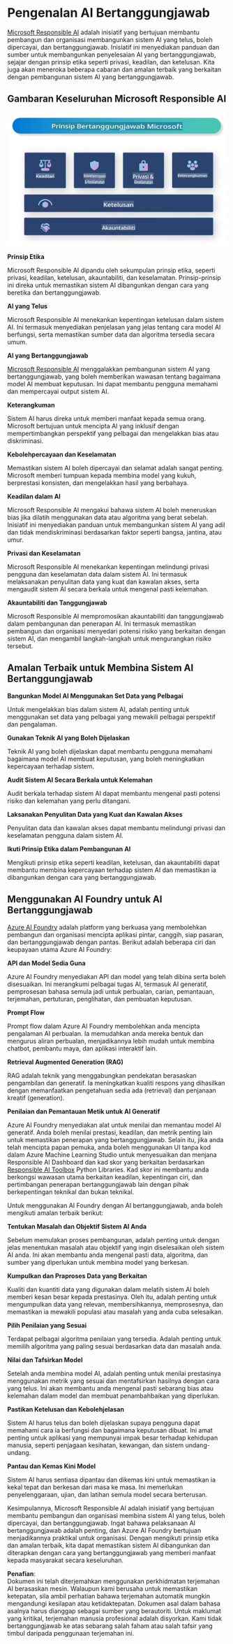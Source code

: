 # **Pengenalan AI Bertanggungjawab**

[Microsoft Responsible AI](https://www.microsoft.com/ai/responsible-ai?WT.mc_id=aiml-138114-kinfeylo) adalah inisiatif yang bertujuan membantu pembangun dan organisasi membangunkan sistem AI yang telus, boleh dipercayai, dan bertanggungjawab. Inisiatif ini menyediakan panduan dan sumber untuk membangunkan penyelesaian AI yang bertanggungjawab, sejajar dengan prinsip etika seperti privasi, keadilan, dan ketelusan. Kita juga akan meneroka beberapa cabaran dan amalan terbaik yang berkaitan dengan pembangunan sistem AI yang bertanggungjawab.

## Gambaran Keseluruhan Microsoft Responsible AI 

![RAIPrinciples](../../../../../translated_images/RAIPrinciples.e40f2a169a854832e885ce2659f3a913cfb393fa59b595ed57cfae9119694eb7.ms.png)

**Prinsip Etika** 

Microsoft Responsible AI dipandu oleh sekumpulan prinsip etika, seperti privasi, keadilan, ketelusan, akauntabiliti, dan keselamatan. Prinsip-prinsip ini direka untuk memastikan sistem AI dibangunkan dengan cara yang beretika dan bertanggungjawab.

**AI yang Telus**

Microsoft Responsible AI menekankan kepentingan ketelusan dalam sistem AI. Ini termasuk menyediakan penjelasan yang jelas tentang cara model AI berfungsi, serta memastikan sumber data dan algoritma tersedia secara umum.

**AI yang Bertanggungjawab** 

[Microsoft Responsible AI](https://www.microsoft.com/ai/responsible-ai?WT.mc_id=aiml-138114-kinfeylo) menggalakkan pembangunan sistem AI yang bertanggungjawab, yang boleh memberikan wawasan tentang bagaimana model AI membuat keputusan. Ini dapat membantu pengguna memahami dan mempercayai output sistem AI.

**Keterangkuman** 

Sistem AI harus direka untuk memberi manfaat kepada semua orang. Microsoft bertujuan untuk mencipta AI yang inklusif dengan mempertimbangkan perspektif yang pelbagai dan mengelakkan bias atau diskriminasi.

**Kebolehpercayaan dan Keselamatan**

Memastikan sistem AI boleh dipercayai dan selamat adalah sangat penting. Microsoft memberi tumpuan kepada membina model yang kukuh, berprestasi konsisten, dan mengelakkan hasil yang berbahaya.

**Keadilan dalam AI** 

Microsoft Responsible AI mengakui bahawa sistem AI boleh meneruskan bias jika dilatih menggunakan data atau algoritma yang berat sebelah. Inisiatif ini menyediakan panduan untuk membangunkan sistem AI yang adil dan tidak mendiskriminasi berdasarkan faktor seperti bangsa, jantina, atau umur.

**Privasi dan Keselamatan** 

Microsoft Responsible AI menekankan kepentingan melindungi privasi pengguna dan keselamatan data dalam sistem AI. Ini termasuk melaksanakan penyulitan data yang kuat dan kawalan akses, serta mengaudit sistem AI secara berkala untuk mengenal pasti kelemahan.

**Akauntabiliti dan Tanggungjawab** 

Microsoft Responsible AI mempromosikan akauntabiliti dan tanggungjawab dalam pembangunan dan penerapan AI. Ini termasuk memastikan pembangun dan organisasi menyedari potensi risiko yang berkaitan dengan sistem AI, dan mengambil langkah-langkah untuk mengurangkan risiko tersebut.

## Amalan Terbaik untuk Membina Sistem AI Bertanggungjawab

**Bangunkan Model AI Menggunakan Set Data yang Pelbagai** 

Untuk mengelakkan bias dalam sistem AI, adalah penting untuk menggunakan set data yang pelbagai yang mewakili pelbagai perspektif dan pengalaman.

**Gunakan Teknik AI yang Boleh Dijelaskan** 

Teknik AI yang boleh dijelaskan dapat membantu pengguna memahami bagaimana model AI membuat keputusan, yang boleh meningkatkan kepercayaan terhadap sistem.

**Audit Sistem AI Secara Berkala untuk Kelemahan** 

Audit berkala terhadap sistem AI dapat membantu mengenal pasti potensi risiko dan kelemahan yang perlu ditangani.

**Laksanakan Penyulitan Data yang Kuat dan Kawalan Akses** 

Penyulitan data dan kawalan akses dapat membantu melindungi privasi dan keselamatan pengguna dalam sistem AI.

**Ikuti Prinsip Etika dalam Pembangunan AI** 

Mengikuti prinsip etika seperti keadilan, ketelusan, dan akauntabiliti dapat membantu membina kepercayaan terhadap sistem AI dan memastikan ia dibangunkan dengan cara yang bertanggungjawab.

## Menggunakan AI Foundry untuk AI Bertanggungjawab 

[Azure AI Foundry](https://ai.azure.com?WT.mc_id=aiml-138114-kinfeylo) adalah platform yang berkuasa yang membolehkan pembangun dan organisasi mencipta aplikasi pintar, canggih, siap pasaran, dan bertanggungjawab dengan pantas. Berikut adalah beberapa ciri dan keupayaan utama Azure AI Foundry:

**API dan Model Sedia Guna** 

Azure AI Foundry menyediakan API dan model yang telah dibina serta boleh disesuaikan. Ini merangkumi pelbagai tugas AI, termasuk AI generatif, pemprosesan bahasa semula jadi untuk perbualan, carian, pemantauan, terjemahan, pertuturan, penglihatan, dan pembuatan keputusan.

**Prompt Flow** 

Prompt flow dalam Azure AI Foundry membolehkan anda mencipta pengalaman AI perbualan. Ia memudahkan anda mereka bentuk dan mengurus aliran perbualan, menjadikannya lebih mudah untuk membina chatbot, pembantu maya, dan aplikasi interaktif lain.

**Retrieval Augmented Generation (RAG)** 

RAG adalah teknik yang menggabungkan pendekatan berasaskan pengambilan dan generatif. Ia meningkatkan kualiti respons yang dihasilkan dengan memanfaatkan pengetahuan sedia ada (retrieval) dan penjanaan kreatif (generation).

**Penilaian dan Pemantauan Metik untuk AI Generatif** 

Azure AI Foundry menyediakan alat untuk menilai dan memantau model AI generatif. Anda boleh menilai prestasi, keadilan, dan metrik penting lain untuk memastikan penerapan yang bertanggungjawab. Selain itu, jika anda telah mencipta papan pemuka, anda boleh menggunakan UI tanpa kod dalam Azure Machine Learning Studio untuk menyesuaikan dan menjana Responsible AI Dashboard dan kad skor yang berkaitan berdasarkan [Responsible AI Toolbox](https://responsibleaitoolbox.ai/?WT.mc_id=aiml-138114-kinfeylo) Python Libraries. Kad skor ini membantu anda berkongsi wawasan utama berkaitan keadilan, kepentingan ciri, dan pertimbangan penerapan bertanggungjawab lain dengan pihak berkepentingan teknikal dan bukan teknikal.

Untuk menggunakan AI Foundry dengan AI bertanggungjawab, anda boleh mengikuti amalan terbaik berikut:

**Tentukan Masalah dan Objektif Sistem AI Anda**

Sebelum memulakan proses pembangunan, adalah penting untuk dengan jelas menentukan masalah atau objektif yang ingin diselesaikan oleh sistem AI anda. Ini akan membantu anda mengenal pasti data, algoritma, dan sumber yang diperlukan untuk membina model yang berkesan.

**Kumpulkan dan Praproses Data yang Berkaitan** 

Kualiti dan kuantiti data yang digunakan dalam melatih sistem AI boleh memberi kesan besar kepada prestasinya. Oleh itu, adalah penting untuk mengumpulkan data yang relevan, membersihkannya, memprosesnya, dan memastikan ia mewakili populasi atau masalah yang anda cuba selesaikan.

**Pilih Penilaian yang Sesuai** 

Terdapat pelbagai algoritma penilaian yang tersedia. Adalah penting untuk memilih algoritma yang paling sesuai berdasarkan data dan masalah anda.

**Nilai dan Tafsirkan Model** 

Setelah anda membina model AI, adalah penting untuk menilai prestasinya menggunakan metrik yang sesuai dan mentafsirkan hasilnya dengan cara yang telus. Ini akan membantu anda mengenal pasti sebarang bias atau kelemahan dalam model dan membuat penambahbaikan yang diperlukan.

**Pastikan Ketelusan dan Kebolehjelasan** 

Sistem AI harus telus dan boleh dijelaskan supaya pengguna dapat memahami cara ia berfungsi dan bagaimana keputusan dibuat. Ini amat penting untuk aplikasi yang mempunyai impak besar terhadap kehidupan manusia, seperti penjagaan kesihatan, kewangan, dan sistem undang-undang.

**Pantau dan Kemas Kini Model** 

Sistem AI harus sentiasa dipantau dan dikemas kini untuk memastikan ia kekal tepat dan berkesan dari masa ke masa. Ini memerlukan penyelenggaraan, ujian, dan latihan semula model secara berterusan.

Kesimpulannya, Microsoft Responsible AI adalah inisiatif yang bertujuan membantu pembangun dan organisasi membina sistem AI yang telus, boleh dipercayai, dan bertanggungjawab. Ingat bahawa pelaksanaan AI bertanggungjawab adalah penting, dan Azure AI Foundry bertujuan menjadikannya praktikal untuk organisasi. Dengan mengikuti prinsip etika dan amalan terbaik, kita dapat memastikan sistem AI dibangunkan dan diterapkan dengan cara yang bertanggungjawab yang memberi manfaat kepada masyarakat secara keseluruhan.

**Penafian**:  
Dokumen ini telah diterjemahkan menggunakan perkhidmatan terjemahan AI berasaskan mesin. Walaupun kami berusaha untuk memastikan ketepatan, sila ambil perhatian bahawa terjemahan automatik mungkin mengandungi kesilapan atau ketidaktepatan. Dokumen asal dalam bahasa asalnya harus dianggap sebagai sumber yang berautoriti. Untuk maklumat yang kritikal, terjemahan manusia profesional adalah disyorkan. Kami tidak bertanggungjawab ke atas sebarang salah faham atau salah tafsir yang timbul daripada penggunaan terjemahan ini.